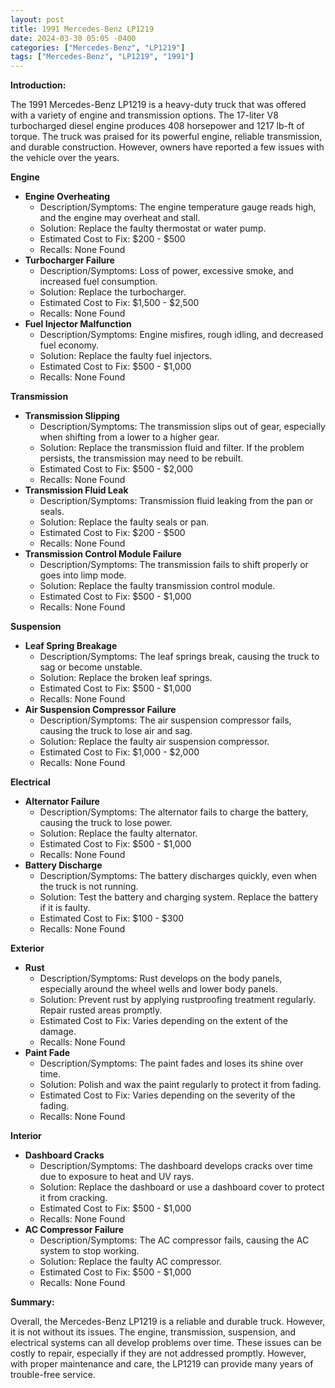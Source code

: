 ```yaml
---
layout: post
title: 1991 Mercedes-Benz LP1219
date: 2024-03-30 05:05 -0400
categories: ["Mercedes-Benz", "LP1219"]
tags: ["Mercedes-Benz", "LP1219", "1991"]
---
```

**Introduction:**

The 1991 Mercedes-Benz LP1219 is a heavy-duty truck that was offered with a variety of engine and transmission options. The 17-liter V8 turbocharged diesel engine produces 408 horsepower and 1217 lb-ft of torque. The truck was praised for its powerful engine, reliable transmission, and durable construction. However, owners have reported a few issues with the vehicle over the years.

**Engine**
* **Engine Overheating**
    * Description/Symptoms: The engine temperature gauge reads high, and the engine may overheat and stall.
    * Solution: Replace the faulty thermostat or water pump.
    * Estimated Cost to Fix: $200 - $500
    * Recalls: None Found
* **Turbocharger Failure**
    * Description/Symptoms: Loss of power, excessive smoke, and increased fuel consumption.
    * Solution: Replace the turbocharger.
    * Estimated Cost to Fix: $1,500 - $2,500
    * Recalls: None Found
* **Fuel Injector Malfunction**
    * Description/Symptoms: Engine misfires, rough idling, and decreased fuel economy.
    * Solution: Replace the faulty fuel injectors.
    * Estimated Cost to Fix: $500 - $1,000
    * Recalls: None Found

**Transmission**
* **Transmission Slipping**
    * Description/Symptoms: The transmission slips out of gear, especially when shifting from a lower to a higher gear.
    * Solution: Replace the transmission fluid and filter. If the problem persists, the transmission may need to be rebuilt.
    * Estimated Cost to Fix: $500 - $2,000
    * Recalls: None Found
* **Transmission Fluid Leak**
    * Description/Symptoms: Transmission fluid leaking from the pan or seals.
    * Solution: Replace the faulty seals or pan.
    * Estimated Cost to Fix: $200 - $500
    * Recalls: None Found
* **Transmission Control Module Failure**
    * Description/Symptoms: The transmission fails to shift properly or goes into limp mode.
    * Solution: Replace the faulty transmission control module.
    * Estimated Cost to Fix: $500 - $1,000
    * Recalls: None Found

**Suspension**
* **Leaf Spring Breakage**
    * Description/Symptoms: The leaf springs break, causing the truck to sag or become unstable.
    * Solution: Replace the broken leaf springs.
    * Estimated Cost to Fix: $500 - $1,000
    * Recalls: None Found
* **Air Suspension Compressor Failure**
    * Description/Symptoms: The air suspension compressor fails, causing the truck to lose air and sag.
    * Solution: Replace the faulty air suspension compressor.
    * Estimated Cost to Fix: $1,000 - $2,000
    * Recalls: None Found

**Electrical**
* **Alternator Failure**
    * Description/Symptoms: The alternator fails to charge the battery, causing the truck to lose power.
    * Solution: Replace the faulty alternator.
    * Estimated Cost to Fix: $500 - $1,000
    * Recalls: None Found
* **Battery Discharge**
    * Description/Symptoms: The battery discharges quickly, even when the truck is not running.
    * Solution: Test the battery and charging system. Replace the battery if it is faulty.
    * Estimated Cost to Fix: $100 - $300
    * Recalls: None Found

**Exterior**
* **Rust**
    * Description/Symptoms: Rust develops on the body panels, especially around the wheel wells and lower body panels.
    * Solution: Prevent rust by applying rustproofing treatment regularly. Repair rusted areas promptly.
    * Estimated Cost to Fix: Varies depending on the extent of the damage.
    * Recalls: None Found
* **Paint Fade**
    * Description/Symptoms: The paint fades and loses its shine over time.
    * Solution: Polish and wax the paint regularly to protect it from fading.
    * Estimated Cost to Fix: Varies depending on the severity of the fading.
    * Recalls: None Found

**Interior**
* **Dashboard Cracks**
    * Description/Symptoms: The dashboard develops cracks over time due to exposure to heat and UV rays.
    * Solution: Replace the dashboard or use a dashboard cover to protect it from cracking.
    * Estimated Cost to Fix: $500 - $1,000
    * Recalls: None Found
* **AC Compressor Failure**
    * Description/Symptoms: The AC compressor fails, causing the AC system to stop working.
    * Solution: Replace the faulty AC compressor.
    * Estimated Cost to Fix: $500 - $1,000
    * Recalls: None Found

**Summary:**

Overall, the Mercedes-Benz LP1219 is a reliable and durable truck. However, it is not without its issues. The engine, transmission, suspension, and electrical systems can all develop problems over time. These issues can be costly to repair, especially if they are not addressed promptly. However, with proper maintenance and care, the LP1219 can provide many years of trouble-free service.
